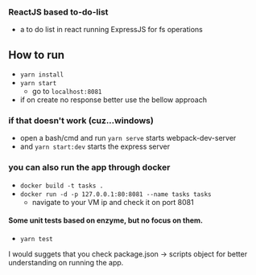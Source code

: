 ### ReactJS based to-do-list 

- a to do list in react running ExpressJS for fs operations

## How to run
- `yarn install`
- `yarn start`
	- go to `localhost:8081`
- if on create no response better use the bellow approach 	

### if that doesn't work (cuz...windows)
- open a bash/cmd and run `yarn serve` starts webpack-dev-server
- and `yarn start:dev` starts the express server


### you can also run the app through docker
- `docker build -t tasks .`
- `docker run -d -p 127.0.0.1:80:8081 --name tasks tasks`
	- navigate to your VM ip and check it on port 8081


#### Some unit tests based on enzyme, but no focus on them.
- `yarn test`

I would suggets that you check package.json -> scripts object for better understanding on running the app.
